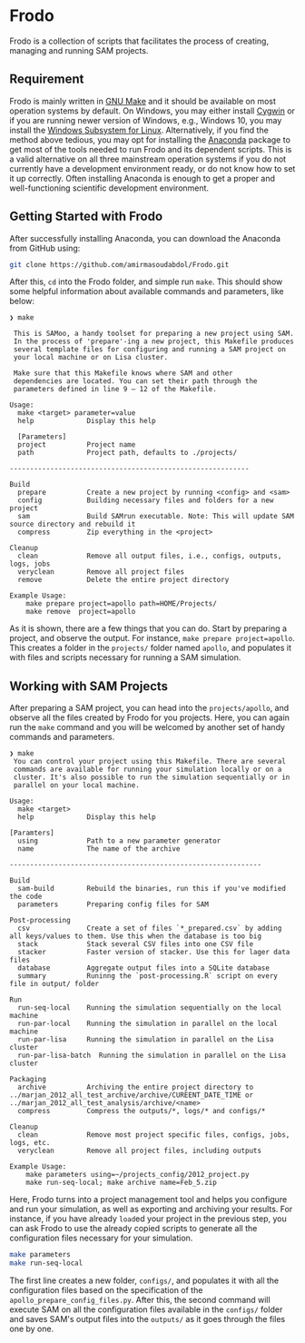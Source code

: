 # Frodo

Frodo is a collection of scripts that facilitates the process of creating, managing and running SAM projects. 

## Requirement

Frodo is mainly written in [GNU Make](https://www.gnu.org/software/make/) and it should be available on most operation systems by default. On Windows, you may either install [Cygwin](https://www.cygwin.com) or if you are running newer version of Windows, e.g., Windows 10, you may install the [Windows Subsystem for Linux](https://docs.microsoft.com/en-us/windows/wsl/). Alternatively, if you find the method above tedious, you may opt for installing the [Anaconda](https://www.anaconda.com) package to get most of the tools needed to run Frodo and its dependent scripts. This is a valid alternative on all three mainstream operation systems if you do not currently have a development environment ready, or do not know how to set it up correctly. Often installing Anaconda is enough to get a proper and well-functioning scientific development environment.

## Getting Started with Frodo

After successfully installing Anaconda, you can download the Anaconda from GitHub using:

```bash
git clone https://github.com/amirmasoudabdol/Frodo.git
```

After this, `cd` into the Frodo folder, and simple run `make`. This should show some helpful information about available commands and parameters, like below:

```
❯ make

 This is SAMoo, a handy toolset for preparing a new project using SAM.
 In the process of 'prepare'-ing a new project, this Makefile produces
 several template files for configuring and running a SAM project on
 your local machine or on Lisa cluster.

 Make sure that this Makefile knows where SAM and other
 dependencies are located. You can set their path through the
 parameters defined in line 9 – 12 of the Makefile.

Usage:
  make <target> parameter=value
  help             Display this help

  [Parameters]
  project          Project name
  path             Project path, defaults to ./projects/

-----------------------------------------------------------

Build
  prepare          Create a new project by running <config> and <sam>
  config           Building necessary files and folders for a new project
  sam              Build SAMrun executable. Note: This will update SAM source directory and rebuild it
  compress         Zip everything in the <project>

Cleanup
  clean            Remove all output files, i.e., configs, outputs, logs, jobs
  veryclean        Remove all project files
  remove           Delete the entire project directory

Example Usage:
    make prepare project=apollo path=HOME/Projects/
    make remove  project=apollo
```

As it is shown, there are a few things that you can do. Start by preparing a project, and observe the output. For instance, `make prepare project=apollo`. This creates a folder in the `projects/` folder named `apollo`, and populates it with files and scripts necessary for running a SAM simulation. 


## Working with SAM Projects

After preparing a SAM project, you can head into the `projects/apollo`, and observe all the files created by Frodo for you projects. Here, you can again run the `make` command and you will be welcomed by another set of handy commands and parameters.

```
❯ make
 You can control your project using this Makefile. There are several
 commands are available for running your simulation locally or on a
 cluster. It's also possible to run the simulation sequentially or in
 parallel on your local machine.

Usage:
  make <target>
  help             Display this help

[Paramters]
  using            Path to a new parameter generator
  name             The name of the archive

--------------------------------------------------------------

Build
  sam-build        Rebuild the binaries, run this if you've modified the code
  parameters       Preparing config files for SAM

Post-processing
  csv              Create a set of files `*_prepared.csv` by adding all keys/values to them. Use this when the database is too big
  stack            Stack several CSV files into one CSV file
  stacker          Faster version of stacker. Use this for lager data files
  database         Aggregate output files into a SQLite database
  summary          Runinng the `post-processing.R` script on every file in output/ folder

Run
  run-seq-local    Running the simulation sequentially on the local machine
  run-par-local    Running the simulation in parallel on the local machine
  run-par-lisa     Running the simulation in parallel on the Lisa cluster
  run-par-lisa-batch  Running the simulation in parallel on the Lisa cluster

Packaging
  archive          Archiving the entire project directory to ../marjan_2012_all_test_archive/archive/CUREENT_DATE_TIME or ../marjan_2012_all_test_analysis/archive/<name>
  compress         Compress the outputs/*, logs/* and configs/*

Cleanup
  clean            Remove most project specific files, configs, jobs, logs, etc.
  veryclean        Remove all project files, including outputs

Example Usage:
    make parameters using=~/projects_config/2012_project.py
    make run-seq-local; make archive name=Feb_5.zip
```

Here, Frodo turns into a project management tool and helps you configure and run your simulation, as well as exporting and archiving your results. For instance, if you have already `load`ed your project in the previous step, you can ask Frodo to use the already copied scripts to generate all the configuration files necessary for your simulation. 

```bash
make parameters
make run-seq-local
```

The first line creates a new folder, `configs/`, and populates it with all the configuration files based on the specification of the `apollo_prepare_config_files.py`. After this, the second command will execute SAM on all the configuration files available in the `configs/` folder and saves SAM's output files into the `outputs/` as it goes through the files one by one.